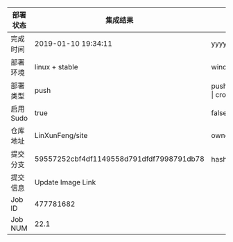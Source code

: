 部署状态 | 集成结果 | 参考值
---|---|---
完成时间 | 2019-01-10 19:34:11 | yyyy-mm-dd hh:mm:ss
部署环境 | linux + stable | window \| linux + stable
部署类型 | push | push \| pull_request \| api \| cron
启用Sudo | true | false \| true
仓库地址 | LinXunFeng/site | owner_name/repo_name
提交分支 | 59557252cbf4df1149558d791dfdf7998791db78 | hash 16位
提交信息 | Update Image Link |
Job ID   | 477781682 |
Job NUM  | 22.1 |
